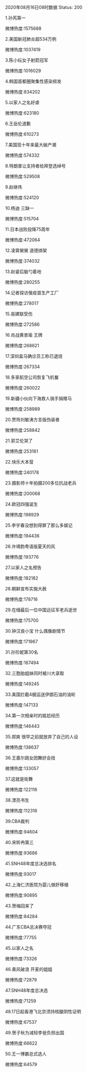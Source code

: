 2020年08月16日08时数据
Status: 200

1.孙芮第一

微博热度:1575688

2.美国新冠肺炎超534万例

微博热度:1037419

3.陈小纭女子射箭冠军

微博热度:1016029

4.韩国首都圈聚集性感染频发

微博热度:834202

5.以家人之名好虐

微博热度:623180

6.王岳伦道歉

微博热度:610273

7.美国现十年来最大破产潮

微博热度:574332

8.特朗普让支持者给拜登选绰号

微博热度:529508

9.赵继伟

微博热度:524120

10.杨迪 三缺一

微博热度:515704

11.日本战败投降75周年

微博热度:472064

12.凌霄舅舅 道德绑架

微博热度:374032

13.赵睿后脑勺着地

微博热度:280255

14.记者探访俄疫苗生产工厂

微博热度:278017

15.易建联受伤

微博热度:272586

16.肖战黄景瑜 王牌

微博热度:268621

17.深圳盒马确诊员工称已退烧

微博热度:267334

18.多家航空公司恢复飞机餐

微博热度:260022

19.新疆小伙向下海救人骑手捐赠马

微博热度:258989

20.贾玲刘敏涛方言版伪装者

微博热度:258842

21.郭艾伦哭了

微博热度:253161

22.快乐大本营

微博热度:240178

23.摄影师十年拍摄200多位抗战老兵

微博热度:200068

24.欧冠四强诞生

微博热度:198929

25.李宇春没想到得罪了那么多娱记

微博热度:194436

26.许靖韵粤语版夏天的风

微博热度:193776

27.以家人之名预告

微博热度:182182

28.朝鲜宣布实施大赦

微博热度:178716

29.在缅最后一位中国远征军老兵逝世

微博热度:175700

30.钟汉良小宝 什么偶像剧情节

微博热度:171967

31.孙珍妮第30名

微博热度:167494

32.三胞胎姐妹同时被川大录取

微博热度:149245

33.美国拦截4艘运送伊朗石油的油轮

微博热度:147133

34.第一次相亲时的尴尬经历

微博热度:146443

35.郑爽 很早之前就放弃了自己的人设

微博热度:138637

36.王嘉尔跳女团舞好会扭

微博热度:133057

37.这就是街舞

微博热度:122116

38.漂亮书生

微博热度:112316

39.CBA裁判

微博热度:94604

40.宋昕冉第三

微博热度:93686

41.SNH48年度总决选排名

微博热度:93017

42.上海仁济医院为婴儿做肝移植

微博热度:90895

43.贺梅回来了

微博热度:84284

44.广东CBA总决赛夺冠

微博热度:77755

45.以家人之名

微博热度:73326

46.乘风破浪 开麦的姐姐

微博热度:72879

47.SNH48年度总决选

微博热度:71259

48.17日起香港飞北京须持核酸阴性证明

微博热度:67537

49.贺子秋为减轻李爸负担出国

微博热度:66622

50.王一博霸总式选人

微博热度:64579

